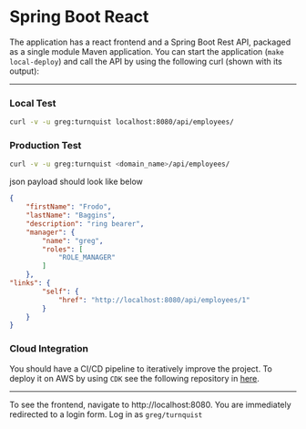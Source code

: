 # Spring Boot React
The application has a react frontend and a Spring Boot Rest API, packaged as a single module Maven application.
You can start the application (`make local-deploy`) and call the API by using the following curl (shown with its output):

---

### Local Test
```bash 
curl -v -u greg:turnquist localhost:8080/api/employees/
```

### Production Test

```bash 
curl -v -u greg:turnquist <domain_name>/api/employees/
```

json payload should look like below
```json
{
    "firstName": "Frodo",
    "lastName": "Baggins",
    "description": "ring bearer",
    "manager": {
        "name": "greg",
        "roles": [
            "ROLE_MANAGER"
        ]
    },
"links": {
        "self": {
            "href": "http://localhost:8080/api/employees/1"
        }
    }
}
```

### Cloud Integration
You should have a CI/CD pipeline to iteratively improve the project.
To deploy it on AWS by using `CDK` see the following repository in [here](https://github.com/umutykaya/cdk-spring-pipeline).

---

To see the frontend, navigate to http://localhost:8080. You are immediately redirected to a login form. Log in as `greg/turnquist`
